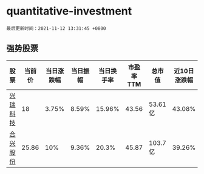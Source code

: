# quantitative-investment

`最后更新时间：2021-11-12 13:31:45 +0800`

## 强势股票

|股票|当前价|当日涨跌幅|当日振幅|当日换手率|市盈率TTM|总市值|近10日涨跌幅|
|----|----|----|----|----|----|----|----|
|[兴瑞科技](https://xueqiu.com/S/SZ002937)|18|3.75%|8.59%|15.96%|43.56|53.61亿|43.08%|
|[合兴股份](https://xueqiu.com/S/SH605005)|25.86|10%|9.36%|20.3%|45.87|103.7亿|39.26%|
